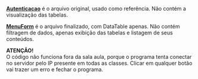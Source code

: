 <b><a href="https://github.com/copycatditto/auth/tree/master/Autenticacao">Autenticacao</a></b> é o arquivo original, usado como referência. Não contém a visualização das tabelas.

<b><a href="https://github.com/copycatditto/auth/tree/master/MenuForm">MenuForm</a></b> é o arquivo finalizado, com DataTable apenas. Não contém filtragem de dados, apenas exibição das tabelas e listagem de seus conteúdos.

<b>ATENÇÃO!</b><br>O código não funciona fora da sala aula, porque o programa tenta conectar no servidor pelo IP presente em todas as classes. Clicar em qualquer botão vai trazer um erro e fechar o programa.
